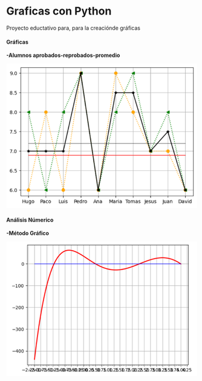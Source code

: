 # Graficas con Python
Proyecto eductativo para, para la creaciónde gráficas

#### Gráficas 
**-Alumnos aprobados-reprobados-promedio**

![Alumnos aprobados-reprobados-promedio](https://github.com/edcaamal/documentationProjects/blob/main/documentationProjects/python/graficaAlumnosAprobadosReprobadosPromedio.PNG?raw=true)


#### Análisis Númerico

**-Método Gráfico**

![Método Gráfico](https://github.com/edcaamal/documentationProjects/blob/main/documentationProjects/python/metodoGrafico.PNG?raw=true)


